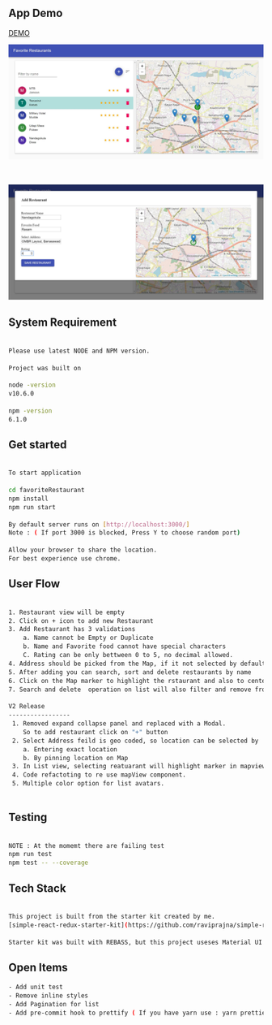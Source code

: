 
## App Demo
[DEMO](https://master.d193mnet9teo7w.amplifyapp.com/)

[<p align="center"><img src="src/resource/img/RestaurantList.JPG" alt="" width="900"></a></p>](https://master.d193mnet9teo7w.amplifyapp.com/)
<br/>
<p align="center"><img src="src/resource/img/AddRestaurant.JPG" alt="" width="900"></a></p>


## System Requirement

```bash

Please use latest NODE and NPM version.

Project was built on 

node -version
v10.6.0

npm -version
6.1.0

```


## Get started

```bash

To start application

cd favoriteRestaurant
npm install
npm run start

By default server runs on [http://localhost:3000/]
Note : ( If port 3000 is blocked, Press Y to choose random port)

Allow your browser to share the location.
For best experience use chrome.
```


## User Flow

```bash

1. Restaurant view will be empty 
2. Click on + icon to add new Restaurant
3. Add Restaurant has 3 validations
    a. Name cannot be Empty or Duplicate 
    b. Name and Favorite food cannot have special characters
    C. Rating can be only bettween 0 to 5, no decimal allowed.
4. Address should be picked from the Map, if it not selected by default it takes the current location. 
5. After adding you can search, sort and delete restaurants by name
6. Click on the Map marker to highlight the rstaurant and also to center the map to the selected location.
7. Search and delete  operation on list will also filter and remove from the map also        

V2 Release 
-----------------
 1. Removed expand collapse panel and replaced with a Modal. 
    So to add restaurant click on "+" button
 2. Select Address feild is geo coded, so location can be selected by 
    a. Entering exact location 
    b. By pinning location on Map 
 3. In List view, selecting reatuarant will highlight marker in mapview with a gree circle.
 4. Code refactoting to re use mapView component.   
 5. Multiple color option for list avatars.
 
```



## Testing

```bash

NOTE : At the momemt there are failing test
npm run test 
npm test -- --coverage

```

## Tech Stack

```bash

This project is built from the starter kit created by me.
[simple-react-redux-starter-kit](https://github.com/raviprajna/simple-react-redux-starter-kit)

Starter kit was built with REBASS, but this project useses Material UI istead or REBASS

```

## Open Items

```bash
- Add unit test
- Remove inline styles
- Add Pagination for list
- Add pre-commit hook to prettify ( If you have yarn use : yarn prettier --write src/*)

```
